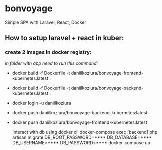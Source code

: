 # bonvoyage

Simple SPA with Laravel, React, Docker

## How to setup laravel + react in kuber:
### create 2 images in docker registry:
<i> in folder with app need to run this command:</i> 

  * docker build -f Dockerfile -t daniilkoziura/bonvoyage-frontend-kubernetes:latest .
  * docker build -f Dockerfile -t daniilkoziura/bonvoyage-backend-kubernetes:latest . 
  * docker login -u daniilkoziura 
  * docker push daniilkoziura/bonvoyage-backend-kubernetes:latest
  * docker push daniilkoziura/bonvoyage-frontend-kubernetes:latest


    Interact with db using docker cli
     docker-compose exec <service-name>[backend] php artisan migrate
     DB_ROOT_PASSWORD=**** DB_DATABASE=**** DB_USERNAME=**** DB_PASSWORD=**** docker-compose up 